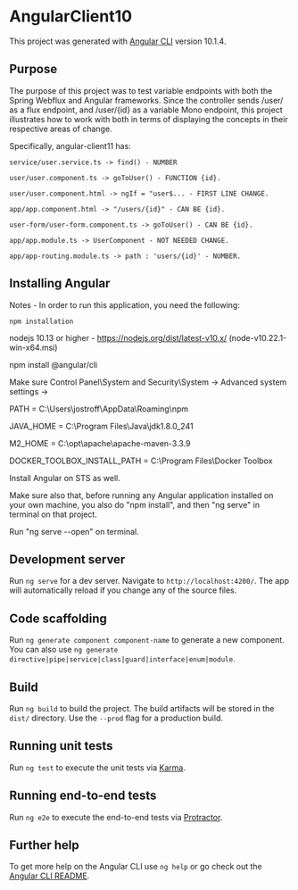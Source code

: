 # AngularClient10

This project was generated with [Angular CLI](https://github.com/angular/angular-cli) version 10.1.4.

## Purpose

The purpose of this project was to test variable endpoints with both the Spring Webflux and Angular frameworks. Since the controller sends /user/ as a flux endpoint, and /user/{id} as a variable Mono endpoint, this project illustrates how to work with both in terms of displaying the concepts in their respective areas of change.

Specifically, angular-client11 has:

	service/user.service.ts -> find() - NUMBER
  
	user/user.component.ts -> goToUser() - FUNCTION {id}.
  
	user/user.component.html -> ngIf = "user$... - FIRST LINE CHANGE.
  
	app/app.component.html -> "/users/{id}" - CAN BE {id}.
  
	user-form/user-form.component.ts -> goToUser() - CAN BE {id}.
  
	app/app.module.ts -> UserComponent - NOT NEEDED CHANGE.
  
	app/app-routing.module.ts -> path : 'users/{id}' - NUMBER.

## Installing Angular

Notes - In order to run this application, you need the following:


	npm installation
  
  nodejs 10.13 or higher - https://nodejs.org/dist/latest-v10.x/		(node-v10.22.1-win-x64.msi)
  
  npm install @angular/cli
  
  Make sure Control Panel\System and Security\System -> Advanced system settings ->
  
  PATH = C:\Users\jostroff\AppData\Roaming\npm
  
  JAVA_HOME = C:\Program Files\Java\jdk1.8.0_241
  
  M2_HOME = C:\opt\apache\apache-maven-3.3.9
  
  DOCKER_TOOLBOX_INSTALL_PATH = C:\Program Files\Docker Toolbox
  
  Install Angular on STS as well.
  
  Make sure also that, before running any Angular application installed on your own machine, you also do "npm install", and then "ng serve" in terminal on that project.
  
  Run "ng serve --open" on terminal.
  
    

## Development server

Run `ng serve` for a dev server. Navigate to `http://localhost:4200/`. The app will automatically reload if you change any of the source files.

## Code scaffolding

Run `ng generate component component-name` to generate a new component. You can also use `ng generate directive|pipe|service|class|guard|interface|enum|module`.

## Build

Run `ng build` to build the project. The build artifacts will be stored in the `dist/` directory. Use the `--prod` flag for a production build.

## Running unit tests

Run `ng test` to execute the unit tests via [Karma](https://karma-runner.github.io).

## Running end-to-end tests

Run `ng e2e` to execute the end-to-end tests via [Protractor](http://www.protractortest.org/).

## Further help

To get more help on the Angular CLI use `ng help` or go check out the [Angular CLI README](https://github.com/angular/angular-cli/blob/master/README.md).
